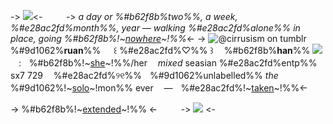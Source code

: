 -> ![](https://media.discordapp.net/attachments/1084935097247084624/1210507861004656640/Untitled62_20240223164542.png?ex=65ead04c&is=65d85b4c&hm=f674927c4dcb26b6cf83553773951008cbba1f8a8e6f7257409544825ed60954&=&format=webp&quality=lossless&width=1440&height=112)<- 
ㅤ
ㅤ
-> *a day or %#b62f8b%two%%, a week, %#e28ac2fd%month%%, year —*
*walking %#e28ac2fd%alone%% in place, going %#b62f8b%!~[nowhere](https://open.spotify.com/track/1WrScpykT891CZhFThXJtj)~!%%*<-
-> ![@cirrusism on tumblr](https://64.media.tumblr.com/7f421d22ec87258a8b3cecafb9ad61cf/ad902a58083ba86c-14/s540x810/eee2f349f623dc70241b00577932c0731b6a452a.gif) 
%#9d1062%**ruan**%% ㅤ ꒰ %#e28ac2fd%♡%% ꒱ㅤ  %#b62f8b%**han**%%
![](https://static.tumblr.com/6oysso7/k0Jls1t44/a-helphtml__11_.ico)ㅤ:ㅤ%#b62f8b%!~[she](http://prns.cc/@kangtaehyun)~!%%/herㅤ *mixed* seasian
%#e28ac2fd%entp%% sx7 729ㅤ %#e28ac2fd%୨୧%%ㅤ%#9d1062%unlabelled%%
*the* %#9d1062%!~[solo](https://www.google.com/search?q=txt+taehyun+fandom+name&sca_esv=1ea7dde12f243e7b&sxsrf=ACQVn09H8YxmtvbwSVS6dXfi1WDO7HeY4A%3A1708679664177&ei=8GHYZdm5CruMseMPk5CpyAQ&oq=txt+taehyun+fandom&gs_lp=Egxnd3Mtd2l6LXNlcnAiEnR4dCB0YWVoeXVuIGZhbmRvbSoCCAAyBRAAGIAEMgsQABiABBiKBRiGAzILEAAYgAQYigUYhgNIsiFQAFipHHACeAGQAQCYAYEBoAGtEKoBBDcuMTO4AQPIAQD4AQHCAgoQIxiABBiKBRgnwgIKEAAYgAQYigUYQ8ICCxAAGIAEGIoFGJECwgIKEC4YgAQYigUYQ8ICEBAAGIAEGIoFGEMYsQMYgwHCAhAQLhiABBiKBRhDGMcBGNEDwgIFEC4YgATCAgQQIxgnwgIQEC4YgAQYigUYQxixAxiDAcICDRAAGIAEGIoFGEMYsQPCAgoQABiABBgUGIcCwgILEC4YgAQYigUYkQLCAhkQLhiABBiKBRhDGJcFGNwEGN4EGOAE2AEBwgIHEAAYgAQYCsICFBAuGIAEGJcFGNwEGN4EGOAE2AEBwgIGEAAYFhgeugYGCAEQARgU&sclient=gws-wiz-serp#ip=1)~!mon%% everㅤ —ㅤ%#e28ac2fd%!~[taken](/aengdu)~!%%<- 

-> %#b62f8b%!~[extended](/luxuriantly)~!%% <-
ㅤ
ㅤ
-> ![](https://media.discordapp.net/attachments/1084935097247084624/1210507860769771580/Untitled62_20240223164548.png?ex=65ead04c&is=65d85b4c&hm=4847a338d05259391247c4bb3a67bdc064ecb8f138ee5635c4b40731182af866&=&format=webp&quality=lossless&width=1440&height=112) <-